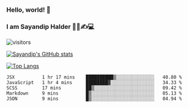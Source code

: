 ### Hello, world! 👋

### I am Sayandip Halder 👨‍💼✍💻

![visitors](https://visitor-badge.glitch.me/badge?page_id=sayandip18sayandip18&left_color=black&right_color=blue)

[![Sayandip's GitHub stats](https://github-readme-stats.vercel.app/api?username=sayandip18&show_icons=true&theme=tokyonight)](https://github.com/sayandip18/sayandip18)

[![Top Langs](https://github-readme-stats.vercel.app/api/top-langs/?username=sayandip18&langs_count=8&theme=dark)](https://github.com/sayandip18/sayandip18)


<!--START_SECTION:waka-->
```text
JSX          1 hr 17 mins    ██████████▒░░░░░░░░░░░░░░   40.80 % 
JavaScript   1 hr 4 mins     ████████▓░░░░░░░░░░░░░░░░   34.33 % 
SCSS         17 mins         ██▒░░░░░░░░░░░░░░░░░░░░░░   09.42 % 
Markdown     9 mins          █▒░░░░░░░░░░░░░░░░░░░░░░░   05.13 % 
JSON         9 mins          █▒░░░░░░░░░░░░░░░░░░░░░░░   04.94 % 
```
<!--END_SECTION:waka-->

<!--
**sayandip18/sayandip18** is a ✨ _special_ ✨ repository because its `README.md` (this file) appears on your GitHub profile.

Here are some ideas to get you started:

- 🔭 I’m currently working on ...
- 🌱 I’m currently learning ...
- 👯 I’m looking to collaborate on ...
- 🤔 I’m looking for help with ...
- 💬 Ask me about ...
- 📫 How to reach me: ...
- 😄 Pronouns: ...
- ⚡ Fun fact: ...
-->

